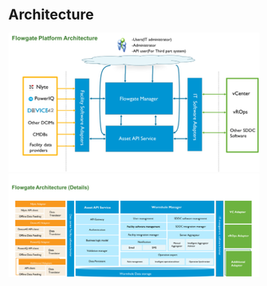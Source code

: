# Architecture
<img alt="FlowGate Architecture" src="docs/images/architecture1.png">
<img alt="FlowGate Detail Design" src="docs/images/architecture.png">
